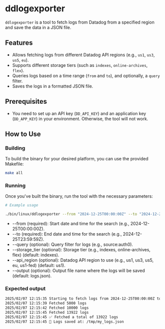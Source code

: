 # ddlogexporter

`ddlogexporter` is a tool to fetch logs from Datadog from a specified region and save the data in a JSON file.

## Features

- Allows fetching logs from different Datadog API regions (e.g., `us1`, `us3`, `us5`, `eu`).
- Supports different storage tiers (such as `indexes`, `online-archives`, `flex`).
- Queries logs based on a time range (`from` and `to`), and optionally, a `query` filter.
- Saves the logs in a formatted JSON file.

## Prerequisites

- You need to set up an API key (`DD_API_KEY`) and an application key (`DD_APP_KEY`) in your environment. Otherwise, the tool will not work.

## How to Use

### Building

To build the binary for your desired platform, you can use the provided Makefile:

```bash
make all
```

### Running 

Once you've built the binary, run the tool with the necessary parameters:

```bash
# Example usage

./bin/linux/ddlogexporter --from "2024-12-25T00:00:00Z" --to "2024-12-25T10:05:59Z" --query "source:auth0" --output "/tmp/my_logs.json" --api_region "us3" --storage_tier flex
```

- --from (required): Start date and time for the search (e.g., 2024-12-25T00:00:00Z).
- --to (required): End date and time for the search (e.g., 2024-12-25T23:59:59Z).
- --query (optional): Query filter for logs (e.g., source:auth0).
- --storage_tier (optional): Storage tier (e.g., indexes, online-archives, flex) (default: indexes).
- --api_region (optional): Datadog API region to use (e.g., us1, us3, us5, eu, us1-fed) (default: us1).
- --output (optional): Output file name where the logs will be saved (default: logs.json).

### Expected output

```bash
2025/02/07 12:15:35 Starting to fetch logs from 2024-12-25T00:00:00Z to 2024-12-25T10:05:59Z
2025/02/07 12:15:39 Fetched 5000 logs
2025/02/07 12:15:42 Fetched 10000 logs
2025/02/07 12:15:45 Fetched 13922 logs
2025/02/07 12:15:45 ✅ Fetched a total of 13922 logs
2025/02/07 12:15:45 📁 Logs saved at: /tmp/my_logs.json
```